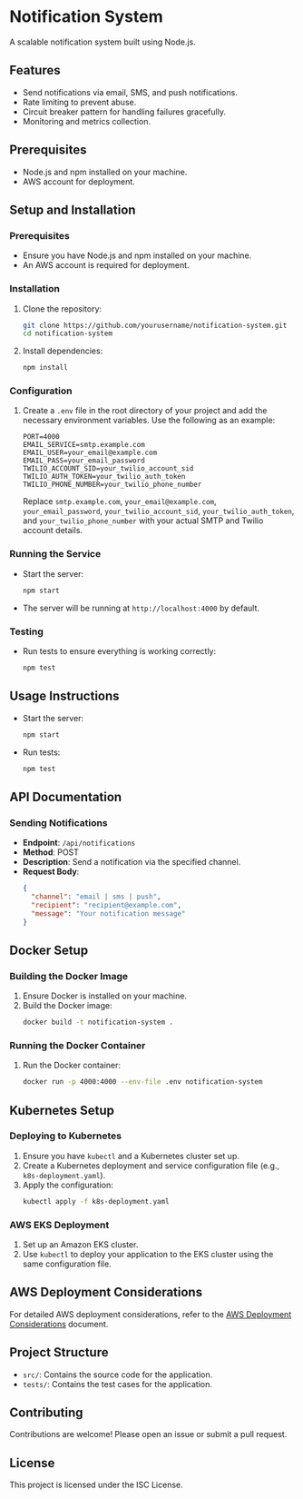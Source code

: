 # Notification System

A scalable notification system built using Node.js.

## Features

- Send notifications via email, SMS, and push notifications.
- Rate limiting to prevent abuse.
- Circuit breaker pattern for handling failures gracefully.
- Monitoring and metrics collection.

## Prerequisites

- Node.js and npm installed on your machine.
- AWS account for deployment.

## Setup and Installation

### Prerequisites

- Ensure you have Node.js and npm installed on your machine.
- An AWS account is required for deployment.

### Installation

1. Clone the repository:
   ```bash
   git clone https://github.com/yourusername/notification-system.git
   cd notification-system
   ```

2. Install dependencies:
   ```bash
   npm install
   ```

### Configuration

1. Create a `.env` file in the root directory of your project and add the necessary environment variables. Use the following as an example:
   ```
   PORT=4000
   EMAIL_SERVICE=smtp.example.com
   EMAIL_USER=your_email@example.com
   EMAIL_PASS=your_email_password
   TWILIO_ACCOUNT_SID=your_twilio_account_sid
   TWILIO_AUTH_TOKEN=your_twilio_auth_token
   TWILIO_PHONE_NUMBER=your_twilio_phone_number
   ```
   Replace `smtp.example.com`, `your_email@example.com`, `your_email_password`, `your_twilio_account_sid`, `your_twilio_auth_token`, and `your_twilio_phone_number` with your actual SMTP and Twilio account details.

### Running the Service

- Start the server:
  ```bash
  npm start
  ```

- The server will be running at `http://localhost:4000` by default.

### Testing

- Run tests to ensure everything is working correctly:
  ```bash
  npm test
  ```

## Usage Instructions

- Start the server:
  ```bash
  npm start
  ```

- Run tests:
  ```bash
  npm test
  ```

## API Documentation

### Sending Notifications

- **Endpoint**: `/api/notifications`
- **Method**: POST
- **Description**: Send a notification via the specified channel.
- **Request Body**:
  ```json
  {
    "channel": "email | sms | push",
    "recipient": "recipient@example.com",
    "message": "Your notification message"
  }
  ```

## Docker Setup

### Building the Docker Image

1. Ensure Docker is installed on your machine.
2. Build the Docker image:
   ```bash
   docker build -t notification-system .
   ```

### Running the Docker Container

1. Run the Docker container:
   ```bash
   docker run -p 4000:4000 --env-file .env notification-system
   ```

## Kubernetes Setup

### Deploying to Kubernetes

1. Ensure you have `kubectl` and a Kubernetes cluster set up.
2. Create a Kubernetes deployment and service configuration file (e.g., `k8s-deployment.yaml`).
3. Apply the configuration:
   ```bash
   kubectl apply -f k8s-deployment.yaml
   ```

### AWS EKS Deployment

1. Set up an Amazon EKS cluster.
2. Use `kubectl` to deploy your application to the EKS cluster using the same configuration file.

## AWS Deployment Considerations

For detailed AWS deployment considerations, refer to the [AWS Deployment Considerations](AWS_Deployment_Considerations.md) document.

## Project Structure

- `src/`: Contains the source code for the application.
- `tests/`: Contains the test cases for the application.

## Contributing

Contributions are welcome! Please open an issue or submit a pull request.

## License

This project is licensed under the ISC License.
